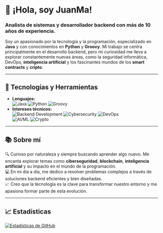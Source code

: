 # 👋 ¡Hola, soy JuanMa!

### Analista de sistemas y desarrollador backend con más de 10 años de experiencia.

Soy un apasionado por la tecnología y la programación, especializado en **Java** y con conocimientos en **Python** y **Groovy**. Mi trabajo se centra principalmente en el desarrollo backend, pero mi curiosidad me lleva a explorar constantemente nuevas áreas, como la seguridad informática, DevOps, **inteligencia artificial** y los fascinantes mundos de los **smart contracts** y **cripto**.

---

## 🚀 Tecnologías y Herramientas
- **Lenguajes:**  
  ![Java](https://img.shields.io/badge/-Java-007396) ![Python](https://img.shields.io/badge/-Python-3776AB) ![Groovy](https://img.shields.io/badge/-Groovy-4298B8)
- **Intereses técnicos:**  
  ![Backend Development](https://img.shields.io/badge/-Backend-0E76A8) ![Cybersecurity](https://img.shields.io/badge/-Cybersecurity-FF6347) ![DevOps](https://img.shields.io/badge/-DevOps-2496ED)  
  ![AI/ML](https://img.shields.io/badge/-AI%20%26%20LLMs-5A20CB) ![Crypto](https://img.shields.io/badge/-Crypto%20%26%20Smart%20Contracts-F7931A)

---

## 📚 Sobre mí
🔍 Curioso por naturaleza y siempre buscando aprender algo nuevo. Me encanta explorar temas como **ciberseguridad**, **blockchain**, **inteligencia artificial** y su impacto en el mundo de la programación.  
💻 En mi día a día, me dedico a resolver problemas complejos a través de soluciones backend eficientes y bien diseñadas.  
📈 Creo que la tecnología es la clave para transformar nuestro entorno y me apasiona formar parte de esta evolución.

---

## 📈 Estadísticas
[![Estadísticas de GitHub](https://github-readme-stats.vercel.app/api?username=Almaentregua&show_icons=true&theme=radical)](https://github.com/anuraghazra/github-readme-stats)